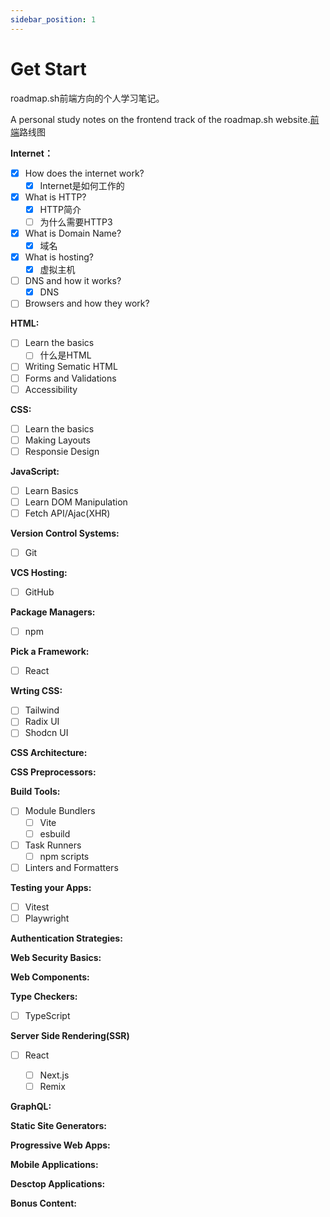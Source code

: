 ```yaml
---
sidebar_position: 1
---
```

# Get Start

roadmap.sh前端方向的个人学习笔记。

A personal study notes on the frontend track of the roadmap.sh website.[前端](https://roadmap.sh/pdfs/roadmaps/frontend.pdf)路线图

**Internet：**

* [X] How does the internet work?
  * [X] Internet是如何工作的
* [X] What is HTTP?
  * [X] HTTP简介
  * [ ] 为什么需要HTTP3
* [X] What is Domain Name?
  * [X] 域名
* [X] What is hosting?
  * [X] 虚拟主机
* [ ] DNS and how it works?
  * [X] DNS
* [ ] Browsers and how they work?

**HTML:**

* [ ] Learn the basics
  * [ ] 什么是HTML
* [ ] Writing Sematic HTML
* [ ] Forms and Validations
* [ ] Accessibility

**CSS:**

* [ ] Learn the basics
* [ ] Making Layouts
* [ ] Responsie Design

**JavaScript:**

* [ ] Learn Basics
* [ ] Learn DOM Manipulation
* [ ] Fetch API/Ajac(XHR)

**Version Control Systems:**

* [ ] Git

**VCS Hosting:**

* [ ] GitHub

**Package Managers:**

* [ ] npm

**Pick a Framework:**

* [ ] React

**Wrting CSS:**

* [ ] Tailwind
* [ ] Radix UI
* [ ] Shodcn UI

**CSS Architecture:**

**CSS Preprocessors:**

**Build Tools:**

* [ ] Module Bundlers
  * [ ] Vite
  * [ ] esbuild
* [ ] Task Runners
  * [ ] npm scripts
* [ ] Linters and Formatters

**Testing your Apps:**

* [ ] Vitest
* [ ] Playwright

**Authentication Strategies:**

**Web Security Basics:**

**Web Components:**

**Type Checkers:**

* [ ] TypeScript

**Server Side Rendering(SSR)**

* [ ] React

  * [ ] Next.js
  * [ ] Remix

**GraphQL:**

**Static Site Generators:**

**Progressive Web Apps:**

**Mobile Applications:**

**Desctop Applications:**

**Bonus Content:**
